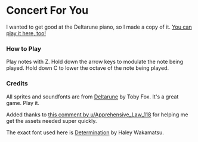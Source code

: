 # Concert For You

I wanted to get good at the Deltarune piano, so I made a copy of it. [You can play it here, too!](https://makes-vaporware.github.io/concert-for-you/)

### How to Play

Play notes with Z.
Hold down the arrow keys to modulate the note being played.
Hold down C to lower the octave of the note being played.

### Credits

All sprites and soundfonts are from [Deltarune](deltarune.com) by Toby Fox. It's a great game. Play it.

Added thanks to [this comment by u/Apprehensive_Law_118](https://www.reddit.com/r/Underminers/comments/wzy7n7/comment/mzn2jt0) for helping me get the assets needed super quickly.

The exact font used here is [Determination](https://www.fonts4free.net/determination-font.html) by Haley Wakamatsu.
